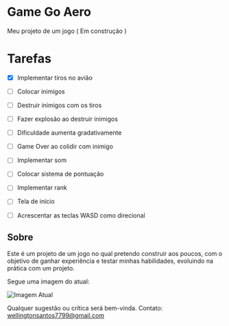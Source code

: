 # Game Go Aero
 Meu projeto de um jogo ( Em construção )
 
 # Tarefas
 - [x] Implementar tiros no avião
 - [ ] Colocar inimigos
 - [ ] Destruir inimigos com os tiros
 - [ ] Fazer explosão ao destruir inimigos
 - [ ] Dificuldade aumenta gradativamente
 - [ ] Game Over ao colidir com inimigo
 - [ ] Implementar som
 - [ ] Colocar sistema de pontuação
 - [ ] Implementar rank
 - [ ] Tela de início
 - [ ] Acrescentar as teclas WASD como direcional
 

 

 ## Sobre
 
 Este é um projeto de um jogo no qual pretendo construir aos poucos, com o objetivo de ganhar experiência  e testar minhas habilidades, evoluindo na prática com um projeto.
 
 Segue uma imagem do atual:
 
 ![Imagem Atual](https://i.ibb.co/YZ8tnkM/PRINT600.jpg)
 
Qualquer sugestão ou crítica será bem-vinda.
  Contato: wellingtonsantos7799@gmail.com
